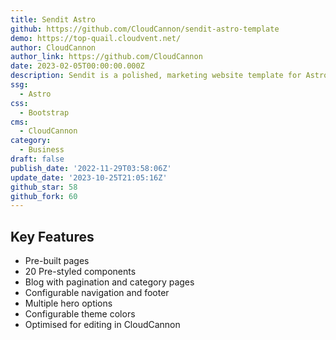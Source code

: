 ```yaml
---
title: Sendit Astro
github: https://github.com/CloudCannon/sendit-astro-template
demo: https://top-quail.cloudvent.net/
author: CloudCannon
author_link: https://github.com/CloudCannon
date: 2023-02-05T00:00:00.000Z
description: Sendit is a polished, marketing website template for Astro
ssg:
  - Astro
css:
  - Bootstrap
cms:
  - CloudCannon
category:
  - Business
draft: false
publish_date: '2022-11-29T03:58:06Z'
update_date: '2023-10-25T21:05:16Z'
github_star: 58
github_fork: 60
---
```


## Key Features

- Pre-built pages
- 20 Pre-styled components
- Blog with pagination and category pages
- Configurable navigation and footer
- Multiple hero options
- Configurable theme colors
- Optimised for editing in CloudCannon
